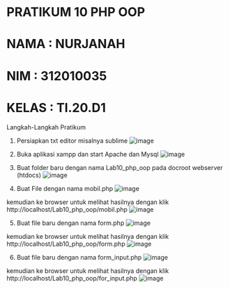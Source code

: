 # PRATIKUM 10 PHP OOP

# NAMA  : NURJANAH
# NIM   : 312010035
# KELAS : TI.20.D1

Langkah-Langkah Pratikum

1. Persiapkan txt editor misalnya sublime
![image](https://user-images.githubusercontent.com/101665497/171211507-7499e522-3802-4519-9964-5cccb822cfa3.png)

2. Buka aplikasi xampp dan start Apache dan Mysql
![image](https://user-images.githubusercontent.com/101665497/171211713-b4edf468-e67d-4ccb-953e-72bbc405c7c9.png)

3. Buat folder baru dengan nama Lab10_php_oop pada docroot webserver (htdocs)
![image](https://user-images.githubusercontent.com/101665497/171211955-6d243f00-9f86-4f5e-b44d-74bd7855a669.png)

4. Buat File dengan nama mobil.php
![image](https://user-images.githubusercontent.com/101665497/171212113-29efa48f-f44b-4b13-8c2a-9472f15e5af0.png)

kemudian ke browser untuk melihat hasilnya dengan klik http://localhost/Lab10_php_oop/mobil.php
![image](https://user-images.githubusercontent.com/101665497/171212389-f3075bc8-16a6-4d2a-a3ff-3197e8727c3c.png)

5. Buat file baru dengan nama form.php
![image](https://user-images.githubusercontent.com/101665497/171212587-e1c77512-4783-4a1c-9905-1f0c448444ae.png)

kemudian ke browser untuk melihat hasilnya dengan klik http://localhost/Lab10_php_oop/form.php
![image](https://user-images.githubusercontent.com/101665497/171212774-994bce0d-4054-4656-899e-54eb85003ec7.png)

6. Buat file baru dengan nama form_input.php
![image](https://user-images.githubusercontent.com/101665497/171212935-579fb0c9-c564-4dca-b5d5-a4f6c350f2ee.png)

kemudian ke browser untuk melihat hasilnya dengan klik http://localhost/Lab10_php_oop/for_input.php
![image](https://user-images.githubusercontent.com/101665497/171213098-d9800aa1-bdaa-4769-90f4-f69ec43e99ad.png)

